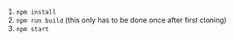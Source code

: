 1. `npm install`
2. `npm run build` (this only has to be done once after first cloning)
3. `npm start`
